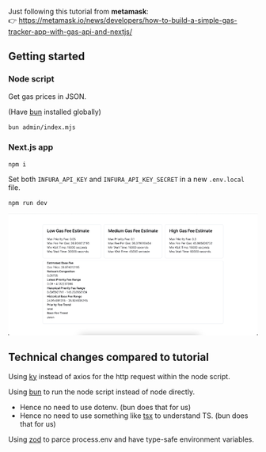 Just following this tutorial from **metamask**:  
👉 https://metamask.io/news/developers/how-to-build-a-simple-gas-tracker-app-with-gas-api-and-nextjs/

## Getting started

### Node script

Get gas prices in JSON.

(Have [bun](https://bun.sh/) installed globally)

```
bun admin/index.mjs
```

### Next.js app

```
npm i
```

Set both `INFURA_API_KEY` and `INFURA_API_KEY_SECRET` in a new `.env.local` file.

```
npm run dev
```

![Screenshot.png](Screenshot.png)

## Technical changes compared to tutorial

Using [ky](https://github.com/sindresorhus/ky) instead of axios for the http request within the node script.

Using [bun](https://bun.sh/) to run the node script instead of node directly.
 - Hence no need to use dotenv. (bun does that for us)
 - Hence no need to use something like [tsx](https://github.com/privatenumber/tsx) to understand TS. (bun does that for us)

Using [zod](https://github.com/colinhacks/zod) to parce process.env and have type-safe environment variables.
